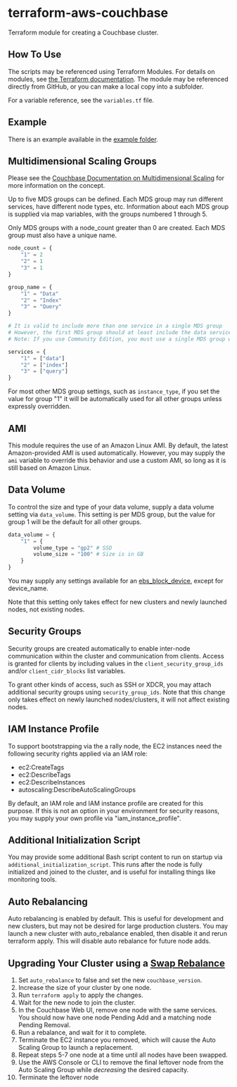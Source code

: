 # terraform-aws-couchbase

Terraform module for creating a Couchbase cluster.

## How To Use

The scripts may be referenced using Terraform Modules.  For details on modules, see [the Terraform documentation](https://www.terraform.io/docs/modules/usage.html).  The module may be referenced directly from GitHub, or you can make a local copy into a subfolder.

For a variable reference, see the `variables.tf` file.

## Example

There is an example available in the [example folder](https://github.com/brantburnett/terraform-aws-couchbase/tree/master/example).

## Multidimensional Scaling Groups

Please see the [Couchbase Documentation on Multidimensional Scaling](https://developer.couchbase.com/documentation/server/current/architecture/services-archi-multi-dimensional-scaling.html) for more information on the concept.

Up to five MDS groups can be defined.  Each MDS group may run different services, have different node types, etc.  Information about each MDS group is supplied via map variables, with the groups numbered 1 through 5.

Only MDS groups with a node_count greater than 0 are created.  Each MDS group must also have a unique name.

```terraform
node_count = {
    "1" = 2
    "2" = 1
    "3" = 1
}

group_name = {
    "1" = "Data"
    "2" = "Index"
    "3" = "Query"
}

# It is valid to include more than one service in a single MDS group
# However, the first MDS group should at least include the data service
# Note: If you use Community Edition, you must use a single MDS group with all services.

services = {
    "1" = ["data"]
    "2" = ["index"]
    "3" = ["query"]
}
```

For most other MDS group settings, such as `instance_type`, if you set the value for group "1" it will be automatically used for all other groups unless expressly overridden.

## AMI

This module requires the use of an Amazon Linux AMI.  By default, the latest Amazon-provided AMI is used automatically.  However, you may supply the `ami` variable to override this behavior and use a custom AMI, so long as it is still based on Amazon Linux.

## Data Volume

To control the size and type of your data volume, supply a data volume setting via `data_volume`.  This setting is per MDS group, but the value for group 1 will be the default for all other groups.

```terraform
data_volume = {
    "1" = {
        volume_type = "gp2" # SSD
        volume_size = "100" # Size is in GB
    }
}
```

You may supply any settings available for an [ebs_block_device](https://www.terraform.io/docs/providers/aws/r/instance.html), except for device_name.

Note that this setting only takes effect for new clusters and newly launched nodes, not existing nodes.

## Security Groups

Security groups are created automatically to enable inter-node communication within the cluster and communication from clients.  Access is granted for clients by including values in the `client_security_group_ids` and/or `client_cidr_blocks` list variables.

To grant other kinds of access, such as SSH or XDCR, you may attach additional security groups using `security_group_ids`.  Note that this change only takes effect on newly launched nodes/clusters, it will not affect existing nodes.

## IAM Instance Profile

To support bootstrapping via the a rally node, the EC2 instances need the following security rights applied via an IAM role:

- ec2:CreateTags
- ec2:DescribeTags
- ec2:DescribeInstances
- autoscaling:DescribeAutoScalingGroups

By default, an IAM role and IAM instance profile are created for this purpose.  If this is not an option in your environment for security reasons, you may supply your own profile via "iam_instance_profile".

## Additional Initialization Script

You may provide some additional Bash script content to run on startup via `additional_initialization_script`.  This runs after the node is fully initialized and joined to the cluster, and is useful for installing things like monitoring tools.

## Auto Rebalancing

Auto rebalancing is enabled by default.  This is useful for development and new clusters, but may not be desired for large production clusters.  You may launch a new cluster with auto_rebalance enabled, then disable it and rerun terraform apply.  This will disable auto rebalance for future node adds.

## Upgrading Your Cluster using a [Swap Rebalance](https://developer.couchbase.com/documentation/server/current/install/upgrade-online.html)

1.  Set `auto_rebalance` to false and set the new `couchbase_version`.
2.  Increase the size of your cluster by one node.
3.  Run `terraform apply` to apply the changes.
4.  Wait for the new node to join the cluster.
5.  In the Couchbase Web UI, remove one node with the same services.  You should now have one node Pending Add and a matching node Pending Removal.
6.  Run a rebalance, and wait for it to complete.
7.  Terminate the EC2 instance you removed, which will cause the Auto Scaling Group to launch a replacement.
8.  Repeat steps 5-7 one node at a time until all nodes have been swapped.
9.  Use the AWS Console or CLI to remove the final leftover node from the Auto Scaling Group while *decreasing* the desired capacity.
10. Terminate the leftover node